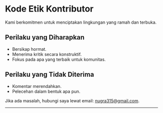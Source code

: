 # Kode Etik Kontributor

Kami berkomitmen untuk menciptakan lingkungan yang ramah dan terbuka.

## Perilaku yang Diharapkan

- Bersikap hormat.
- Menerima kritik secara konstruktif.
- Fokus pada apa yang terbaik untuk komunitas.

## Perilaku yang Tidak Diterima

- Komentar merendahkan.
- Pelecehan dalam bentuk apa pun.

Jika ada masalah, hubungi saya lewat email: nugra315@gmail.com.

---
